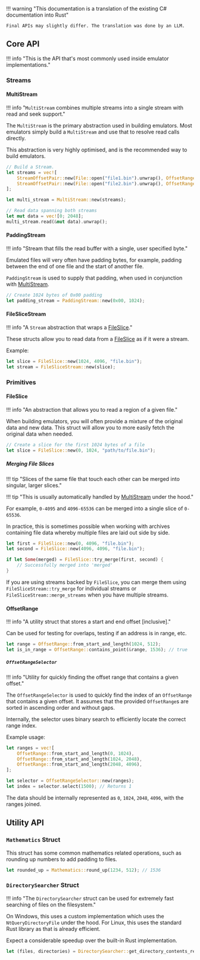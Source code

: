 !!! warning "This documentation is a translation of the existing C# documentation into Rust"

    Final APIs may slightly differ. The translation was done by an LLM.

## Core API

!!! info "This is the API that's most commonly used inside emulator implementations."

### Streams

#### MultiStream

!!! info "`MultiStream` combines multiple streams into a single stream with read and seek support."

The `MultiStream` is the primary abstraction used in building emulators. Most emulators simply
build a `MultiStream` and use that to resolve read calls directly.

This abstraction is very highly optimised, and is the recommended way to build emulators.

```rust
// Build a Stream.
let streams = vec![
    StreamOffsetPair::new(File::open("file1.bin").unwrap(), OffsetRange::from_start_and_length(0, 1024)),
    StreamOffsetPair::new(File::open("file2.bin").unwrap(), OffsetRange::from_start_and_length(1024, 2048)),
];

let multi_stream = MultiStream::new(streams);

// Read data spanning both streams
let mut data = vec![0; 2048];
multi_stream.read(&mut data).unwrap();
```

#### PaddingStream

!!! info "Stream that fills the read buffer with a single, user specified byte."

Emulated files will very often have padding bytes, for example, padding between the end of one file
and the start of another file.

`PaddingStream` is used to supply that padding, when used in conjunction with [MultiStream](#multistream).

```rust
// Create 1024 bytes of 0x00 padding
let padding_stream = PaddingStream::new(0x00, 1024);
```

#### FileSliceStream

!!! info "A `Stream` abstraction that wraps a [FileSlice](#fileslice)."

These structs allow you to read data from a [FileSlice](#fileslice) as if it were a stream.

Example:

```rust
let slice = FileSlice::new(1024, 4096, "file.bin");
let stream = FileSliceStream::new(slice);
```

### Primitives

#### FileSlice

!!! info "An abstraction that allows you to read a region of a given file."

When building emulators, you will often provide a mixture of the original data and new data.
This struct will allow you to more easily fetch the original data when needed.

```rust
// Create a slice for the first 1024 bytes of a file
let slice = FileSlice::new(0, 1024, "path/to/file.bin");
```

##### Merging File Slices

!!! tip "Slices of the same file that touch each other can be merged into singular, larger slices."

!!! tip "This is usually automatically handled by [MultiStream](#multistream) under the hood."

For example, `0-4095` and `4096-65536` can be merged into a single slice of `0-65536`.

In practice, this is sometimes possible when working with archives containing
file data whereby multiple files are laid out side by side.

```rust
let first = FileSlice::new(0, 4096, "file.bin");
let second = FileSlice::new(4096, 4096, "file.bin");

if let Some(merged) = FileSlice::try_merge(first, second) {
    // Successfully merged into 'merged'
}
```

If you are using streams backed by `FileSlice`, you can merge them
using `FileSliceStream::try_merge` for individual streams or
`FileSliceStream::merge_streams` when you have multiple streams.

#### OffsetRange

!!! info "A utility struct that stores a start and end offset [inclusive]."

Can be used for testing for overlaps, testing if an address is in range, etc.

```rust
let range = OffsetRange::from_start_and_length(1024, 512);
let is_in_range = OffsetRange::contains_point(&range, 1536); // true
```

##### `OffsetRangeSelector`

!!! info "Utility for quickly finding the offset range that contains a given offset."

The `OffsetRangeSelector` is used to quickly find the index of an `OffsetRange` that contains a
given offset. It assumes that the provided `OffsetRange`s are sorted in ascending order and
without gaps.

Internally, the selector uses binary search to efficiently locate the correct range index.

Example usage:

```rust
let ranges = vec![
    OffsetRange::from_start_and_length(0, 1024),
    OffsetRange::from_start_and_length(1024, 2048),
    OffsetRange::from_start_and_length(2048, 4096),
];

let selector = OffsetRangeSelector::new(ranges);
let index = selector.select(1500); // Returns 1
```

The data should be internally represented as `0`, `1024`, `2048`, `4096`,
with the ranges joined.

## Utility API

### `Mathematics` Struct

This struct has some common mathematics related operations, such as rounding up numbers to add padding to files.

```rust
let rounded_up = Mathematics::round_up(1234, 512); // 1536
```

### `DirectorySearcher` Struct

!!! info "The `DirectorySearcher` struct can be used for extremely fast searching of files on the filesystem."

On Windows, this uses a custom implementation which uses the `NtQueryDirectoryFile` under the hood.
For Linux, this uses the standard Rust library as that is already efficient.

Expect a considerable speedup over the built-in Rust implementation.

```rust
let (files, directories) = DirectorySearcher::get_directory_contents_recursive("C:/MyFolder");
```